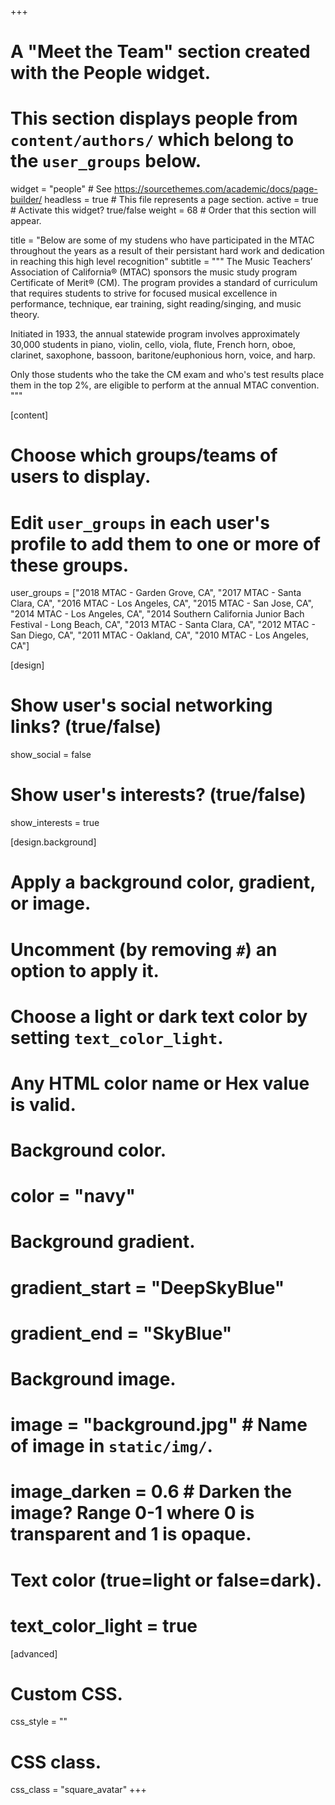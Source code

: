 +++
# A "Meet the Team" section created with the People widget.
# This section displays people from `content/authors/` which belong to the `user_groups` below.

widget = "people"  # See https://sourcethemes.com/academic/docs/page-builder/
headless = true  # This file represents a page section.
active = true  # Activate this widget? true/false
weight = 68  # Order that this section will appear.

title = "Below are some of my studens who have participated in the MTAC throughout the years as a result of their persistant hard work and dedication in reaching this high level recognition"
subtitle = """
The Music Teachers’ Association of California® (MTAC) sponsors the music study program Certificate of Merit® (CM). The program provides a standard of curriculum that requires students to strive for focused musical excellence in performance, technique, ear training, sight reading/singing, and music theory.

Initiated in 1933, the annual statewide program involves approximately 30,000 students in piano, violin, cello, viola, flute, French horn, oboe, clarinet, saxophone, bassoon, baritone/euphonious horn, voice, and harp.

 

Only those students who the take the CM exam and who's test results place them in the top 2%, are eligible to perform at the annual MTAC convention.
"""

[content]
  # Choose which groups/teams of users to display.
  #   Edit `user_groups` in each user's profile to add them to one or more of these groups.
  user_groups = ["2018 MTAC - Garden Grove, CA",
                 "2017 MTAC - Santa Clara, CA",
                 "2016 MTAC - Los Angeles, CA",
                 "2015 MTAC - San Jose, CA",
                 "2014 MTAC - Los Angeles, CA",
                 "2014 Southern California Junior Bach Festival - Long Beach, CA",
                 "2013 MTAC - Santa Clara, CA",
                 "2012 MTAC - San Diego, CA",
                 "2011 MTAC - Oakland, CA",
                 "2010 MTAC - Los Angeles, CA"]

[design]
  # Show user's social networking links? (true/false)
  show_social = false

  # Show user's interests? (true/false)
  show_interests = true

[design.background]
  # Apply a background color, gradient, or image.
  #   Uncomment (by removing `#`) an option to apply it.
  #   Choose a light or dark text color by setting `text_color_light`.
  #   Any HTML color name or Hex value is valid.
  
  # Background color.
  # color = "navy"
  
  # Background gradient.
  # gradient_start = "DeepSkyBlue"
  # gradient_end = "SkyBlue"
  
  # Background image.
  # image = "background.jpg"  # Name of image in `static/img/`.
  # image_darken = 0.6  # Darken the image? Range 0-1 where 0 is transparent and 1 is opaque.

  # Text color (true=light or false=dark).
  # text_color_light = true  
  
[advanced]
 # Custom CSS. 
 css_style = ""
 
 # CSS class.
 css_class = "square_avatar"
+++